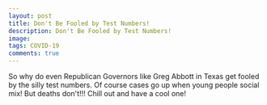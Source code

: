 ```yaml
---
layout: post
title: Don't Be Fooled by Test Numbers!
description: Don't Be Fooled by Test Numbers!
image: 
tags: COVID-19
comments: true
---
```

So why do even Republican Governors like Greg Abbott in Texas get fooled
by the silly test numbers. Of course cases go up when young people
social mix! But deaths don't!!! Chill out and have a cool one!
